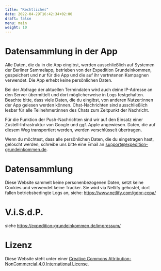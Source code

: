 ```yaml
---
title: "Rechtliches"
date: 2022-04-29T16:42:34+02:00
draft: false
menu: main
weight: 10
---
```

# Datensammlung in der App
Alle Daten, die du in die App eingibst, werden ausschließlich auf Systemen der Berliner Sammelapp, betrieben von der Expedition Grundeinkommen, gespeichert und nur für die App und die auf ihr vertretenen Kampagnen verwendet. Die App erhebt keine persönlichen Daten.

Bei der Abfrage der aktuellen Termindaten wird auch deine IP-Adresse an den Server übermittelt und dort möglicherweise in Logs festgehalten. Beachte bitte, dass viele Daten, die du eingibst, von anderen Nutzer:innen der App gelesen werden können. Chat-Nachrichten sind ausschließlich lesbar für alle Teilnehmer:innen des Chats zum Zeitpunkt der Nachricht.

Für die Funktion der Push-Nachrichten sind wir auf den Einsatz einer Zustell-Infrastruktur von Google und ggf. Apple angewiesen. Daten, die auf diesem Weg transportiert werden, werden verschlüsselt übertragen.

Wenn du möchtest, dass alle persönlichen Daten, die du eingetragen hast, gelöscht werden, schreibe uns bitte eine Email an support@expedition-grundeinkommen.de.

# Datensammlung
Diese Website sammelt keine personenbezogenen Daten, setzt keine Cookies und verwendet keine Tracker. Sie wird via Netlify gehostet, dort fallen betriebsbedingte Logs an, siehe: https://www.netlify.com/gdpr-ccpa/

# V.i.S.d.P.
siehe https://expedition-grundeinkommen.de/impressum/

# Lizenz
Diese Website steht unter einer [Creative Commons Attribution-NonCommercial 4.0 International License](http://creativecommons.org/licenses/by-nc/4.0/).